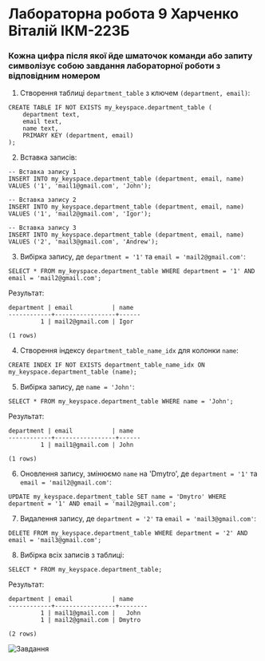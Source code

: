 # Лабораторна робота 9 Харченко Віталій ІКМ-223Б

### Кожна цифра після якої йде шматочок команди або запиту символізує собою завдання лабораторної роботи з відповідним номером
1. Створення таблиці `department_table` з ключем `(department, email)`:

```cql
CREATE TABLE IF NOT EXISTS my_keyspace.department_table (
    department text,
    email text,
    name text,
    PRIMARY KEY (department, email)
);
```

2. Вставка записів:

```cql
-- Вставка запису 1
INSERT INTO my_keyspace.department_table (department, email, name) VALUES ('1', 'mail1@gmail.com', 'John');

-- Вставка запису 2
INSERT INTO my_keyspace.department_table (department, email, name) VALUES ('1', 'mail2@gmail.com', 'Igor');

-- Вставка запису 3
INSERT INTO my_keyspace.department_table (department, email, name) VALUES ('2', 'mail3@gmail.com', 'Andrew');
```

3. Вибірка запису, де `department = '1'` та `email = 'mail2@gmail.com'`:

```cql
SELECT * FROM my_keyspace.department_table WHERE department = '1' AND email = 'mail2@gmail.com';
```
   Результат:
   ```
   department | email           | name
  ------------+-----------------+------
            1 | mail2@gmail.com | Igor

   (1 rows)
   ```

4. Створення індексу `department_table_name_idx` для колонки `name`:

```cql
CREATE INDEX IF NOT EXISTS department_table_name_idx ON my_keyspace.department_table (name);
```

5. Вибірка запису, де `name = 'John'`:

```cql
SELECT * FROM my_keyspace.department_table WHERE name = 'John';
```
   Результат:
   ```
   department | email           | name
  ------------+-----------------+------
            1 | mail1@gmail.com | John

   (1 rows)
   ```

6. Оновлення запису, змінюємо `name` на 'Dmytro', де `department = '1'` та `email = 'mail2@gmail.com'`:

```cql
UPDATE my_keyspace.department_table SET name = 'Dmytro' WHERE department = '1' AND email = 'mail2@gmail.com';
```

7. Видалення запису, де `department = '2'` та `email = 'mail3@gmail.com'`:

```cql
DELETE FROM my_keyspace.department_table WHERE department = '2' AND email = 'mail3@gmail.com';
```

8. Вибірка всіх записів з таблиці:

```cql
SELECT * FROM my_keyspace.department_table;
```
   Результат:
   ```
   department | email           | name
  ------------+-----------------+--------
            1 | mail1@gmail.com |   John
            1 | mail2@gmail.com | Dmytro

   (2 rows)
   ```
![Завдання](https://media.discordapp.net/attachments/917547349864230912/1167239082754187314/image.png?ex=654d671b&is=653af21b&hm=901ffb0bb9173acddbccb7c44586f63d5f02a0c3184c70a43a83f6d6a50d64fa&=&width=1073&height=671)
